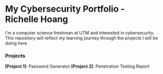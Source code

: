 # My Cybersecurity Portfolio - Richelle Hoang

I'm a computer science freshman at UTM and interested in cybersecurity. This repository will reflect my learning journey through the projects I will be doing here. 

### Projects
**[Project 1]**: Password Generator
**[Project 2]**: Penetration Testing Report
